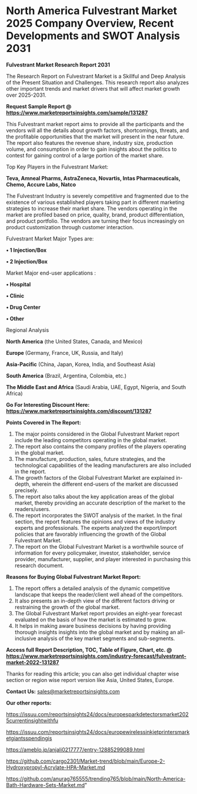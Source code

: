 # North America Fulvestrant Market 2025 Company Overview, Recent Developments and SWOT Analysis 2031

<strong>Fulvestrant Market Research Report 2031</strong>

The Research Report on Fulvestrant Market is a Skillful and Deep Analysis of the Present Situation and Challenges. This research report also analyzes other important trends and market drivers that will affect market growth over 2025-2031.

<strong>Request Sample Report @ <a href=https://www.marketreportsinsights.com/sample/131287>https://www.marketreportsinsights.com/sample/131287</a></strong>

This Fulvestrant market report aims to provide all the participants and the vendors will all the details about growth factors, shortcomings, threats, and the profitable opportunities that the market will present in the near future. The report also features the revenue share, industry size, production volume, and consumption in order to gain insights about the politics to contest for gaining control of a large portion of the market share.

Top Key Players in the Fulvestrant Market:

<strong>Teva, Amneal Pharms, AstraZeneca, Novartis, Intas Pharmaceuticals, Chemo, Accure Labs, Natco</strong>

The Fulvestrant Industry is severely competitive and fragmented due to the existence of various established players taking part in different marketing strategies to increase their market share. The vendors operating in the market are profiled based on price, quality, brand, product differentiation, and product portfolio. The vendors are turning their focus increasingly on product customization through customer interaction.

Fulvestrant Market Major Types are:

<strong>• 1 Injection/Box

• 2 Injection/Box</strong>

Market Major end-user applications :

<strong>• Hospital

• Clinic

• Drug Center

• Other</strong>

Regional Analysis

</u><strong><b>North America</b></strong> (the United States, Canada, and Mexico)

<strong><b>Europe </b></strong>(Germany, France, UK, Russia, and Italy)

<strong><b>Asia-Pacific</b></strong> (China, Japan, Korea, India, and Southeast Asia)

<strong><b>South America</b></strong> (Brazil, Argentina, Colombia, etc.)

<strong><b>The Middle East and Africa</b></strong> (Saudi Arabia, UAE, Egypt, Nigeria, and South Africa)

<strong>Go For Interesting Discount Here: <a href=https://www.marketreportsinsights.com/discount/131287>https://www.marketreportsinsights.com/discount/131287</a></strong>

<strong>Points Covered in The Report:</strong>
<ol>
  <li>The major points considered in the Global Fulvestrant Market report include the leading competitors operating in the global market.</li>
  <li>The report also contains the company profiles of the players operating in the global market.</li>
  <li>The manufacture, production, sales, future strategies, and the technological capabilities of the leading manufacturers are also included in the report.</li>
  <li>The growth factors of the Global Fulvestrant Market are explained in-depth, wherein the different end-users of the market are discussed precisely.</li>
  <li>The report also talks about the key application areas of the global market, thereby providing an accurate description of the market to the readers/users.</li>
  <li>The report incorporates the SWOT analysis of the market. In the final section, the report features the opinions and views of the industry experts and professionals. The experts analyzed the export/import policies that are favorably influencing the growth of the Global Fulvestrant Market.</li>
  <li>The report on the Global Fulvestrant Market is a worthwhile source of information for every policymaker, investor, stakeholder, service provider, manufacturer, supplier, and player interested in purchasing this research document.</li>
</ol>
<strong>Reasons for Buying Global Fulvestrant Market Report:</strong>

<ol>
  <li>The report offers a detailed analysis of the dynamic competitive landscape that keeps the reader/client well ahead of the competitors.</li>
  <li>It also presents an in-depth view of the different factors driving or restraining the growth of the global market.</li>
  <li>The Global Fulvestrant Market report provides an eight-year forecast evaluated on the basis of how the market is estimated to grow.</li>
  <li>It helps in making aware business decisions by having providing thorough insights insights into the global market and by making an all-inclusive analysis of the key market segments and sub-segments.</li>
</ol>
<strong>Access full Report Description, TOC, Table of Figure, Chart, etc. @ <a href=https://www.marketreportsinsights.com/industry-forecast/fulvestrant-market-2022-131287>https://www.marketreportsinsights.com/industry-forecast/fulvestrant-market-2022-131287</a></strong>


Thanks for reading this article; you can also get individual chapter wise section or region wise report version like Asia, United States, Europe.

<strong>Contact Us:</strong>
sales@marketreportsinsights.com

<strong>Our other reports:</strong>

<a href=https://issuu.com/reportsinsights24/docs/europesparkdetectorsmarket2025currentinsightwithfu>https://issuu.com/reportsinsights24/docs/europesparkdetectorsmarket2025currentinsightwithfu</a>

<a href=https://issuu.com/reportsinsights24/docs/europewirelessinkjetprintersmarketgiantsspendingis>https://issuu.com/reportsinsights24/docs/europewirelessinkjetprintersmarketgiantsspendingis</a>

<a href=https://ameblo.jp/anjali0217777/entry-12885299089.html>https://ameblo.jp/anjali0217777/entry-12885299089.html</a>

<a href=https://github.com/cargo2301/Market-trend/blob/main/Europe-2-Hydroxypropyl-Acrylate-HPA-Market.md>https://github.com/cargo2301/Market-trend/blob/main/Europe-2-Hydroxypropyl-Acrylate-HPA-Market.md</a>

<a href=https://github.com/anurag765555/trending765/blob/main/North-America-Bath-Hardware-Sets-Market.md>https://github.com/anurag765555/trending765/blob/main/North-America-Bath-Hardware-Sets-Market.md</a>"
